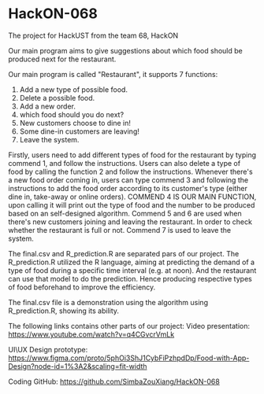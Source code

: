 # HackON-068
The project for HackUST from the team 68, HackON

Our main program aims to give suggestions about which food should be produced next for the restaurant.

Our main program is called "Restaurant", it supports 7 functions:
1. Add a new type of possible food.
2. Delete a possible food.
3. Add a new order.
4. which food should you do next?
5. New customers choose to dine in!
6. Some dine-in customers are leaving!
7. Leave the system.

Firstly, users need to add different types of food for the restaurant by typing commend 1, and follow the instructions.
Users can also delete a type of food by calling the function 2 and follow the instructions.
Whenever there's a new food order coming in, users can type commend 3 and following the instructions to add the food order according to its customer's type (either dine in, take-away or online orders).
COMMEND 4 IS OUR MAIN FUNCTION, upon calling it will print out the type of food and the number to be produced based on an self-designed algorithm. 
Commend 5 and 6 are used when there's new customers joining and leaving the restaurant. In order to check whether the restaurant is full or not.
Commend 7 is used to leave the system.


The final.csv and R_prediction.R are separated pars of our project.
The R_prediction.R utilized the R language, aiming at predicting the demand of a type of food during a specific time interval (e.g. at noon). 
And the restaurant can use that model to do the prediction. Hence producing respective types of food beforehand to improve the efficiency.

The final.csv file is a demonstration using the algorithm using R_prediction.R, showing its ability.



The following links contains other parts of our project:
Video presentation:
https://www.youtube.com/watch?v=q4CGvcrVmLk

UI\UX Design
prototype: https://www.figma.com/proto/5phOi3ShJ1CybFiPzhpdDp/Food-with-App-Design?node-id=1%3A2&scaling=fit-width

Coding
GitHub: https://github.com/SimbaZouXiang/HackON-068
